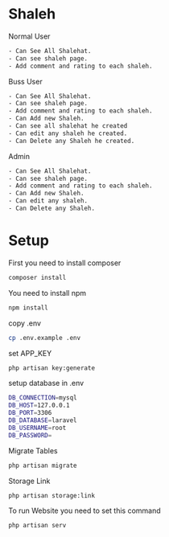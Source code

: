 # Shaleh
Normal User
```bash
- Can See All Shalehat.
- Can see shaleh page.
- Add comment and rating to each shaleh.
```
Buss User
```bash
- Can See All Shalehat.
- Can see shaleh page.
- Add comment and rating to each shaleh.
- Can Add new Shaleh.
- Can see all shalehat he created
- Can edit any shaleh he created.
- Can Delete any Shaleh he created.
```
Admin
```bash
- Can See All Shalehat.
- Can see shaleh page.
- Add comment and rating to each shaleh.
- Can Add new Shaleh.
- Can edit any shaleh.
- Can Delete any Shaleh.
```
# Setup
First you need to install composer
```bash
composer install
```

 You need to install npm
```bash
npm install
```

  copy .env
```bash
cp .env.example .env
```

  set APP_KEY
```bash
php artisan key:generate
```

 setup database in .env
```bash
DB_CONNECTION=mysql
DB_HOST=127.0.0.1
DB_PORT=3306
DB_DATABASE=laravel
DB_USERNAME=root
DB_PASSWORD=
```

 Migrate Tables
```bash
php artisan migrate
```

 Storage Link
```bash
php artisan storage:link
```

 To run Website you need to set this command
```bash
php artisan serv
```

